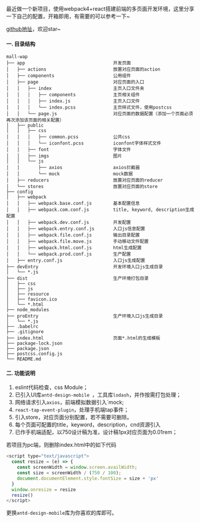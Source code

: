 最近做一个新项目，使用webpack4+react搭建前端的多页面开发环境，这里分享一下自己的配置，开箱即用，有需要的可以参考一下~

[github地址](https://github.com/binnear/react-multiple)，欢迎star~

#### 一. 目录结构

```text
mall-wap
├── app                                 开发页面
│   ├── actions                         放置对应页面的action
│   ├── components                      公用组件
│   ├── page                            对应页面的入口
│   │   ├── index                       主页入口文件夹
│   │   │   ├── components              主页相关组件
│   │   │   ├── index.js                主页入口文件
│   │   │   └── index.pcss              主页样式文件，使用postcss
│   │   └── page.js                     对应页面的数据配置（添加一个页面必须再次添加该页面的相关配置）
│   ├── public
│   │   ├── css
│   │   │   ├── common.pcss             公共css
│   │   │   └── iconfont.pcss           iconfont字体样式文件
│   │   ├── font                        字体文件
│   │   ├── imgs                        图片
│   │   └── js
│   │       ├── axios                   axios拦截器
│   │       └── mock                    mock数据
│   ├── reducers                        放置对应页面的reducer
│   └── stores                          放置对应页面的store
├── config
│   ├── webpack
│   │   ├── webpack.base.conf.js        基本配置信息
│   │   ├── webpack.com.conf.js         title, keyword, description生成配置
│   │   ├── webpack.dev.conf.js         开发配置
│   │   ├── webpack.entry.conf.js       入口js信息配置
│   │   ├── webpack.file.conf.js        输出目录配置
│   │   ├── webpack.file.move.js        手动移动文件配置
│   │   ├── webpack.html.conf.js        html生成配置
│   │   └── webpack.prod.conf.js        生产配置
│   ├── entry.conf.js                   入口js生成配置
├── devEntry                            开发环境入口js生成目录
│   └── *.js
├── dist                                生产环境打包目录
│   ├── css
│   ├── js
│   ├── resource
│   ├── favicon.ico
│   └── *.html
├── node_modules
├── proEntry                            生产环境入口js生成目录
│   └── *.js
├── .babelrc
├── .gitignore
├── index.html                          页面*.html的生成模板
├── package-lock.json
├── package.json
├── postcss.config.js
└── README.md
```

#### 二. 功能说明

1. eslint代码检查，css Module；
2. 已引入UI库`antd-design-mobile `，工具库`lodash`，并作按需打包处理；
3. 网络请求引入`axios`，前端模拟数据引入`mock;
4. `react-tap-event-plugin`，处理手机端tap事件；
5. 引入store，对应页面分别配置，若不需要可删除。
6. 每个页面可配置的title，keyword，description，cnd资源引入
7. 已作手机端适配，以750设计稿为准，设计稿1px对应页面为0.01rem；

若项目为pc端，则删除index.html中的如下代码

```js
<script type="text/javascript">
  const resize = (e) => {
    const screenWidth = window.screen.availWidth;
    const size = screenWidth / (750 / 100);
    document.documentElement.style.fontSize = size + 'px'
  }
  window.onresize = resize
  resize()
</script>
```

更换`antd-design-mobile`库为你喜欢的库即可。